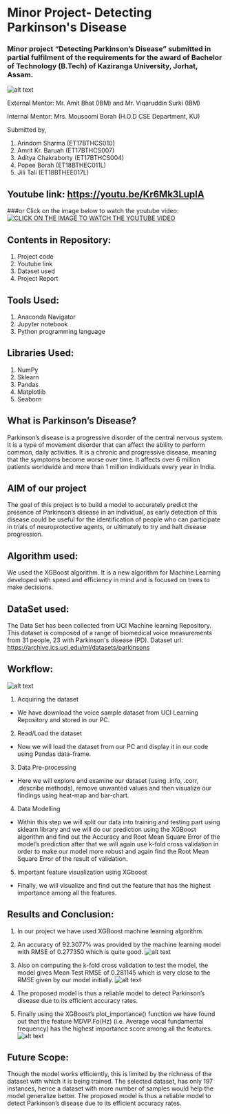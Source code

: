 # Minor Project- Detecting Parkinson's Disease
### Minor project “Detecting Parkinson’s Disease” submitted in partial fulfilment of the requirements for the award of Bachelor of Technology (B.Tech) of Kaziranga University, Jorhat, Assam.
![alt text](https://github.com/ArindomSharma76/Minor-Project-Detecting-Parkinson-s-Disease/blob/main/images/BLOG_Parkinson%E2%80%99s%20Test%20Recommendation%20Engine.jpg?raw=true)


External Mentor: Mr. Amit Bhat (IBM) and
                 Mr. Viqaruddin Surki (IBM)                                                                                                  

Internal Mentor: Mrs. Mousoomi Borah (H.O.D CSE Department, KU)

Submitted by,

1. Arindom Sharma (ET17BTHCS010)
2. Amrit Kr. Baruah (ET17BTHCS007)
3. Aditya Chakraborty (ET17BTHCS004)
4. Popee Borah (ET18BTHEC011L)
5. Jili Tali (ET18BTHEE017L)

## Youtube link: https://youtu.be/Kr6Mk3LuplA    
###or Click on the image below to watch the youtube video:
[![CLICK ON THE IMAGE TO WATCH THE YOUTUBE VIDEO](https://github.com/ArindomSharma76/Minor-Project-Detecting-Parkinson-s-Disease/blob/main/images/Screenshot%20(1804).png)](https://youtu.be/Kr6Mk3LuplA)


## Contents in Repository:
1. Project code
2. Youtube link
3. Dataset used
4. Project Report

## Tools Used:
1. Anaconda Navigator
2. Jupyter notebook
3. Python programming language

## Libraries Used:
1. NumPy
2. Sklearn
3.	Pandas
4.	Matplotlib
5.	Seaborn

## What is Parkinson’s Disease?
Parkinson’s disease is a progressive disorder of the central nervous system. It is a type of movement disorder that can affect the ability to perform common, daily activities. It is a chronic and progressive disease, meaning that the symptoms become worse over time. It affects over 6 million patients worldwide and more than 1 million individuals every year in India. 

## AIM of our project
The goal of this project is to build a model to accurately predict the presence of Parkinson’s disease in an individual, as early detection of this disease could be useful for the identification of people who can participate in trials of neuroprotective agents, or ultimately to try and halt disease progression.
 
## Algorithm used:
We used the XGBoost algorithm. It is a new algorithm for Machine Learning developed with speed and efficiency in mind and is focused on trees to make decisions.

## DataSet used:
The Data Set has been collected from UCI Machine learning Repository. This dataset is composed of a range of biomedical voice measurements from 31 people, 23 with Parkinson's disease (PD).
Dataset url: https://archive.ics.uci.edu/ml/datasets/parkinsons

## Workflow:
![alt text](https://github.com/ArindomSharma76/Minor-Project-Detecting-Parkinson-s-Disease/blob/main/images/Screenshot%20(1796).png)

1.	Acquiring the dataset
-	We have download the voice sample dataset from UCI Learning Repository and stored in our PC.
2.	Read/Load the dataset
-	Now we will load the dataset from our PC and display it in our code using Pandas data-frame.
3.	Data Pre-processing
-	Here we will explore and examine our dataset (using .info, .corr, .describe methods), remove unwanted values and then visualize our findings using heat-map and bar-chart.
4.	Data Modelling
-	Within this step we will split our data into training and testing part using sklearn library and we will do our prediction using the XGBoost algorithm and find out the Accuracy and Root Mean Square Error of the model’s prediction after that we will again use k-fold cross validation in order to make our model more robust and again find the Root Mean Square Error of the result of validation.
5.	Important feature visualization using XGboost
- Finally, we will visualize and find out the feature that has the highest importance among all the features.

## Results and Conclusion:
1. In our project we have used XGBoost machine learning algorithm.

2. An accuracy of 92.3077% was provided by the machine learning model with RMSE of 0.277350 which is quite good.
![alt text](https://github.com/ArindomSharma76/Minor-Project-Detecting-Parkinson-s-Disease/blob/main/images/Screenshot%20(1775).png)

3. Also on computing the k-fold cross validation to test the model, the model gives Mean Test RMSE of 0.281145 which is very close to the RMSE given by our model initially.
![alt text](https://github.com/ArindomSharma76/Minor-Project-Detecting-Parkinson-s-Disease/blob/main/images/Screenshot%20(1774).png)

4. The proposed model is thus a reliable model to detect Parkinson’s disease due to its efficient accuracy rates.

5. Finally using the XGBoost’s plot_importance() function we have found out that the feature MDVP.Fo(Hz) (i.e. Average vocal fundamental frequency) has the highest importance score among all the features.
![alt text](https://github.com/ArindomSharma76/Minor-Project-Detecting-Parkinson-s-Disease/blob/main/images/Screenshot%20(1773).png)

## Future Scope:
Though the model works efficiently, this is limited by the richness of the dataset with which it is being trained. The selected dataset, has only 197 instances, hence a dataset with more number of samples would help the model generalize better. The proposed model is thus a reliable model to detect Parkinson’s disease due to its efficient accuracy rates.





